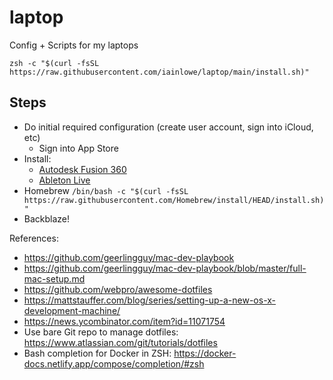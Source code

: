 # laptop
Config + Scripts for my laptops

`zsh -c "$(curl -fsSL https://raw.githubusercontent.com/iainlowe/laptop/main/install.sh)"`

## Steps

* Do initial required configuration (create user account, sign into iCloud, etc)
  * Sign into App Store
* Install:
  * [Autodesk Fusion 360](https://www.autodesk.ca/en/products/fusion-360/personal-download)
  * [Ableton Live](https://ableton.com)
* Homebrew `/bin/bash -c "$(curl -fsSL https://raw.githubusercontent.com/Homebrew/install/HEAD/install.sh)"`
* Backblaze!

References:
 * https://github.com/geerlingguy/mac-dev-playbook
 * https://github.com/geerlingguy/mac-dev-playbook/blob/master/full-mac-setup.md
 * https://github.com/webpro/awesome-dotfiles
 * https://mattstauffer.com/blog/series/setting-up-a-new-os-x-development-machine/
 * https://news.ycombinator.com/item?id=11071754
 * Use bare Git repo to manage dotfiles: https://www.atlassian.com/git/tutorials/dotfiles
 * Bash completion for Docker in ZSH: https://docker-docs.netlify.app/compose/completion/#zsh